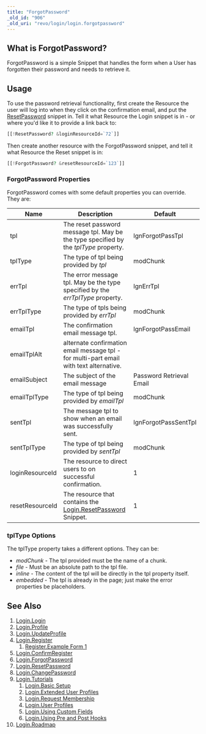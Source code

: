 ```yaml
---
title: "ForgotPassword"
_old_id: "906"
_old_uri: "revo/login/login.forgotpassword"
---
```


## What is ForgotPassword?

ForgotPassword is a simple Snippet that handles the form when a User has forgotten their password and needs to retrieve it.

## Usage

To use the password retrieval functionality, first create the Resource the user will log into when they click on the confirmation email, and put the [ResetPassword](extras/login/login.resetpassword "Login.ResetPassword") snippet in. Tell it what Resource the Login snippet is in - or where you'd like it to provide a link back to:

``` php
[[!ResetPassword? &loginResourceId=`72`]]
```

Then create another resource with the ForgotPassword snippet, and tell it
what Resource the Reset snippet is in:

``` php
[[!ForgotPassword? &resetResourceId=`123`]]
```

### ForgotPassword Properties

ForgotPassword comes with some default properties you can override. They are:

| Name            | Description                                                                                                           | Default                  |
| --------------- | --------------------------------------------------------------------------------------------------------------------- | ------------------------ |
| tpl             | The reset password message tpl. May be the type specified by the _tplType_ property.                                  | lgnForgotPassTpl         |
| tplType         | The type of tpl being provided by _tpl_                                                                               | modChunk                 |
| errTpl          | The error message tpl. May be the type specified by the _errTplType_ property.                                        | lgnErrTpl                |
| errTplType      | The type of tpls being provided by _errTpl_                                                                           | modChunk                 |
| emailTpl        | The confirmation email message tpl.                                                                                   | lgnForgotPassEmail       |
| emailTplAlt     | alternate confirmation email message tpl - for multi-part email with text alternative.                                |                          |
| emailSubject    | The subject of the email message                                                                                      | Password Retrieval Email |
| emailTplType    | The type of tpl being provided by _emailTpl_                                                                          | modChunk                 |
| sentTpl         | The message tpl to show when an email was successfully sent.                                                          | lgnForgotPassSentTpl     |
| sentTplType     | The type of tpl being provided by _sentTpl_                                                                           | modChunk                 |
| loginResourceId | The resource to direct users to on successful confirmation.                                                           | 1                        |
| resetResourceId | The resource that contains the [Login.ResetPassword](extras/login/login.resetpassword "Login.ResetPassword") Snippet. | 1                        |

### tplType Options

The tplType property takes a different options. They can be:

- _modChunk_ - The tpl provided must be the name of a chunk.
- _file_ - Must be an absolute path to the tpl file.
- _inline_ - The content of the tpl will be directly in the tpl property itself.
- _embedded_ - The tpl is already in the page; just make the error properties be placeholders.

## See Also

1. [Login.Login](extras/login/login.login)
2. [Login.Profile](extras/login/login.profile)
3. [Login.UpdateProfile](extras/login/login.updateprofile)
4. [Login.Register](extras/login/login.register)
    1. [Register.Example Form 1](extras/login/login.register/register.example-form-1)
5. [Login.ConfirmRegister](extras/login/login.confirmregister)
6. [Login.ForgotPassword](extras/login/login.forgotpassword)
7. [Login.ResetPassword](extras/login/login.resetpassword)
8. [Login.ChangePassword](extras/login/login.changepassword)
9. [Login.Tutorials](extras/login/login.tutorials)
    1. [Login.Basic Setup](extras/login/login.tutorials/login.basic-setup)
    2. [Login.Extended User Profiles](extras/login/login.tutorials/login.extended-user-profiles)
    3. [Login.Request Membership](extras/login/login.tutorials/login.request-membership)
    4. [Login.User Profiles](extras/login/login.tutorials/login.user-profiles)
    5. [Login.Using Custom Fields](extras/login/login.tutorials/login.using-custom-fields)
    6. [Login.Using Pre and Post Hooks](extras/login/login.tutorials/login.using-pre-and-post-hooks)
10. [Login.Roadmap](extras/login/login.roadmap)
